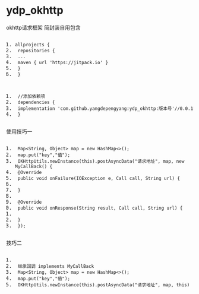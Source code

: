 <!DOCTYPE html> <html lang="zh"> <head> <meta charset="utf-8"/> <title>支持用户大家上传维护有问题可以直接提出问题在上诉我会不定期查看！上传代码审核通过后会更新，原则保持每个模块都是独立</title> <link rel="shortcut icon" href="https://www.mdeditor.com/images/logos/favicon.ico" type="image/x-icon"/> </head> <body><h1 id="h1-ydp_okhttp"><a name="ydp_okhttp" class="reference-link"></a><span class="header-link octicon octicon-link"></span>ydp_okhttp</h1><p>okhttp请求框架 简封装自用包含 </p> <pre class="prettyprint linenums prettyprinted" style=""><ol class="linenums"><li class="L0"><code class="lang-java"><span class="pln">allprojects </span><span class="pun">{</span></code></li><li class="L1"><code class="lang-java"><span class="pln"> repositories </span><span class="pun">{</span></code></li><li class="L2"><code class="lang-java"><span class="pln"> </span><span class="pun">...</span></code></li><li class="L3"><code class="lang-java"><span class="pln"> maven </span><span class="pun">{</span><span class="pln"> url </span><span class="str">'https://jitpack.io'</span><span class="pln"> </span><span class="pun">}</span></code></li><li class="L4"><code class="lang-java"><span class="pln"> </span><span class="pun">}</span></code></li><li class="L5"><code class="lang-java"><span class="pln"> </span><span class="pun">}</span></code></li></ol></pre> <pre class="prettyprint linenums prettyprinted" style=""><ol class="linenums"><li class="L0"><code class="lang-java"><span class="pln"> </span><span class="com">//添加依赖项</span></code></li><li class="L1"><code class="lang-java"><span class="pln"> dependencies </span><span class="pun">{</span></code></li><li class="L2"><code class="lang-java"><span class="pln"> implementation </span><span class="str">'com.github.yangdepengyang:ydp_okhttp:版本号'</span><span class="com">//0.0.1</span></code></li><li class="L3"><code class="lang-java"><span class="pln"> </span><span class="pun">}</span></code></li></ol></pre> <p> 使用技巧一</p> <pre class="prettyprint linenums prettyprinted" style=""><ol class="linenums"><li class="L0"><code class="lang-java"><span class="pln"> </span><span class="typ">Map</span><span class="pun">&lt;</span><span class="typ">String</span><span class="pun">,</span><span class="pln"> </span><span class="typ">Object</span><span class="pun">&gt;</span><span class="pln"> map </span><span class="pun">=</span><span class="pln"> </span><span class="kwd">new</span><span class="pln"> </span><span class="typ">HashMap</span><span class="pun">&lt;&gt;();</span></code></li><li class="L1"><code class="lang-java"><span class="pln"> map</span><span class="pun">.</span><span class="pln">put</span><span class="pun">(</span><span class="str">"key"</span><span class="pun">,</span><span class="str">"值"</span><span class="pun">);</span></code></li><li class="L2"><code class="lang-java"><span class="pln"> </span><span class="typ">OKHttpUtils</span><span class="pun">.</span><span class="pln">newInstance</span><span class="pun">(</span><span class="kwd">this</span><span class="pun">).</span><span class="pln">postAsyncData</span><span class="pun">(</span><span class="str">"请求地址"</span><span class="pun">,</span><span class="pln"> map</span><span class="pun">,</span><span class="pln"> </span><span class="kwd">new</span><span class="pln"> </span><span class="typ">MyCallBack</span><span class="pun">()</span><span class="pln"> </span><span class="pun">{</span></code></li><li class="L3"><code class="lang-java"><span class="pln"> </span><span class="lit">@Override</span></code></li><li class="L4"><code class="lang-java"><span class="pln"> </span><span class="kwd">public</span><span class="pln"> </span><span class="kwd">void</span><span class="pln"> onFailure</span><span class="pun">(</span><span class="typ">IOException</span><span class="pln"> e</span><span class="pun">,</span><span class="pln"> </span><span class="typ">Call</span><span class="pln"> call</span><span class="pun">,</span><span class="pln"> </span><span class="typ">String</span><span class="pln"> url</span><span class="pun">)</span><span class="pln"> </span><span class="pun">{</span></code></li><li class="L5"><code class="lang-java"></code></li><li class="L6"><code class="lang-java"><span class="pln"> </span><span class="pun">}</span></code></li><li class="L7"><code class="lang-java"></code></li><li class="L8"><code class="lang-java"><span class="pln"> </span><span class="lit">@Override</span></code></li><li class="L9"><code class="lang-java"><span class="pln"> </span><span class="kwd">public</span><span class="pln"> </span><span class="kwd">void</span><span class="pln"> onResponse</span><span class="pun">(</span><span class="typ">String</span><span class="pln"> result</span><span class="pun">,</span><span class="pln"> </span><span class="typ">Call</span><span class="pln"> call</span><span class="pun">,</span><span class="pln"> </span><span class="typ">String</span><span class="pln"> url</span><span class="pun">)</span><span class="pln"> </span><span class="pun">{</span></code></li><li class="L0"><code class="lang-java"></code></li><li class="L1"><code class="lang-java"><span class="pln"> </span><span class="pun">}</span></code></li><li class="L2"><code class="lang-java"><span class="pln"> </span><span class="pun">});</span></code></li></ol></pre> <p> 技巧二</p> <pre class="prettyprint linenums prettyprinted" style=""><ol class="linenums"><li class="L0"><code class="lang-java"></code></li><li class="L1"><code class="lang-java"><span class="pln"> </span><span class="pun">继承回调</span><span class="pln"> </span><span class="kwd">implements</span><span class="pln"> </span><span class="typ">MyCallBack</span></code></li><li class="L2"><code class="lang-java"><span class="pln"> </span><span class="typ">Map</span><span class="pun">&lt;</span><span class="typ">String</span><span class="pun">,</span><span class="pln"> </span><span class="typ">Object</span><span class="pun">&gt;</span><span class="pln"> map </span><span class="pun">=</span><span class="pln"> </span><span class="kwd">new</span><span class="pln"> </span><span class="typ">HashMap</span><span class="pun">&lt;&gt;();</span></code></li><li class="L3"><code class="lang-java"><span class="pln"> map</span><span class="pun">.</span><span class="pln">put</span><span class="pun">(</span><span class="str">"key"</span><span class="pun">,</span><span class="str">"值"</span><span class="pun">);</span></code></li><li class="L4"><code class="lang-java"><span class="pln"> </span><span class="typ">OKHttpUtils</span><span class="pun">.</span><span class="pln">newInstance</span><span class="pun">(</span><span class="kwd">this</span><span class="pun">).</span><span class="pln">postAsyncData</span><span class="pun">(</span><span class="str">"请求地址"</span><span class="pun">,</span><span class="pln"> map</span><span class="pun">,</span><span class="pln"> </span><span class="kwd">this</span><span class="pun">)</span></code></li></ol></pre> </body> </html>
